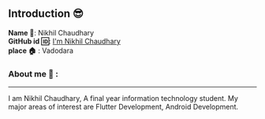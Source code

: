 ## Introduction :sunglasses:
**Name :name_badge:**:     Nikhil Chaudhary
<br>
**GitHub id :id:**: [I'm Nikhil Chaudhary](https://github.com/nikhil269)
<br>
**place :house:** : Vadodara
### About me :boy: :
---
I am Nikhil Chaudhary, A final year information technology student.
My major areas of interest are Flutter Development, Android Development.
